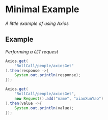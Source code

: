# Minimal Example
*A little example of using Axios*

## Example

*Performing a `GET` request*

```java
Axios.get(
	"RollCall/people/axiosGet" 
).then(response ->{
	System.out.println(response);
});
```

```java
Axios.get(
	"RollCall/people/axiosGet",
	new Request().add("name", "xiaoXunYao") 
).then(value ->{
	System.out.println(value);
});
```